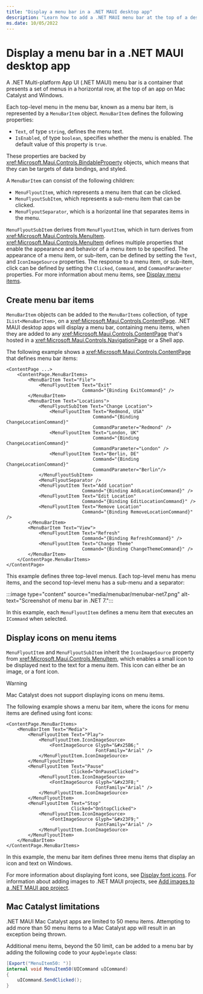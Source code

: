 ```yaml
---
title: "Display a menu bar in a .NET MAUI desktop app"
description: "Learn how to add a .NET MAUI menu bar at the top of a desktop app."
ms.date: 10/05/2022
---
```


# Display a menu bar in a .NET MAUI desktop app

A .NET Multi-platform App UI (.NET MAUI) menu bar is a container that presents a set of menus in a horizontal row, at the top of an app on Mac Catalyst and Windows.

Each top-level menu in the menu bar, known as a menu bar item, is represented by a `MenuBarItem` object. `MenuBarItem` defines the following properties:

- `Text`, of type `string`, defines the menu text.
- `IsEnabled`, of type `boolean`, specifies whether the menu is enabled. The default value of this property is `true`.

These properties are backed by <xref:Microsoft.Maui.Controls.BindableProperty> objects, which means that they can be targets of data bindings, and styled.

A `MenuBarItem` can consist of the following children:

- `MenuFlyoutItem`, which represents a menu item that can be clicked.
- `MenuFlyoutSubItem`, which represents a sub-menu item that can be clicked.
- `MenuFlyoutSeparator`, which is a horizontal line that separates items in the menu.

`MenuFlyoutSubItem` derives from `MenuFlyoutItem`, which in turn derives from  <xref:Microsoft.Maui.Controls.MenuItem>.  <xref:Microsoft.Maui.Controls.MenuItem> defines multiple properties that enable the appearance and behavior of a menu item to be specified. The appearance of a menu item, or sub-item, can be defined by setting the `Text`, and `IconImageSource` properties. The response to a menu item, or sub-item, click can be defined by setting the `Clicked`, `Command`, and `CommandParameter` properties. For more information about menu items, see [Display menu items](menuitem.md).

## Create menu bar items

`MenuBarItem` objects can be added to the `MenuBarItems` collection, of type `IList<MenuBarItem>`, on a <xref:Microsoft.Maui.Controls.ContentPage>. .NET MAUI desktop apps will display a menu bar, containing menu items, when they are added to any <xref:Microsoft.Maui.Controls.ContentPage> that's hosted in a <xref:Microsoft.Maui.Controls.NavigationPage> or a Shell app.

The following example shows a <xref:Microsoft.Maui.Controls.ContentPage> that defines menu bar items:

```xaml
<ContentPage ...>
    <ContentPage.MenuBarItems>
        <MenuBarItem Text="File">
            <MenuFlyoutItem Text="Exit"
                            Command="{Binding ExitCommand}" />
        </MenuBarItem>
        <MenuBarItem Text="Locations">
            <MenuFlyoutSubItem Text="Change Location">
                <MenuFlyoutItem Text="Redmond, USA"
                                Command="{Binding ChangeLocationCommand}"
                                CommandParameter="Redmond" />
                <MenuFlyoutItem Text="London, UK"
                                Command="{Binding ChangeLocationCommand}"
                                CommandParameter="London" />
                <MenuFlyoutItem Text="Berlin, DE"
                                Command="{Binding ChangeLocationCommand}"
                                CommandParameter="Berlin"/>
            </MenuFlyoutSubItem>
            <MenuFlyoutSeparator />            
            <MenuFlyoutItem Text="Add Location"
                            Command="{Binding AddLocationCommand}" />
            <MenuFlyoutItem Text="Edit Location"
                            Command="{Binding EditLocationCommand}" />
            <MenuFlyoutItem Text="Remove Location"
                            Command="{Binding RemoveLocationCommand}" />                            
        </MenuBarItem>
        <MenuBarItem Text="View">
            <MenuFlyoutItem Text="Refresh"
                            Command="{Binding RefreshCommand}" />
            <MenuFlyoutItem Text="Change Theme"
                            Command="{Binding ChangeThemeCommand}" />
        </MenuBarItem>
    </ContentPage.MenuBarItems>
</ContentPage>
```

This example defines three top-level menus. Each top-level menu has menu items, and the second top-level menu has a sub-menu and a separator:

:::image type="content" source="media/menubar/menubar-net7.png" alt-text="Screenshot of menu bar in .NET 7.":::

In this example, each `MenuFlyoutItem` defines a menu item that executes an `ICommand` when selected.

## Display icons on menu items

`MenuFlyoutItem` and `MenuFlyoutSubItem` inherit the `IconImageSource` property from  <xref:Microsoft.Maui.Controls.MenuItem>, which enables a small icon to be displayed next to the text for a menu item. This icon can either be an image, or a font icon.

> [!WARNING]
> Mac Catalyst does not support displaying icons on menu items.

The following example shows a menu bar item, where the icons for menu items are defined using font icons:

```xaml
<ContentPage.MenuBarItems>
    <MenuBarItem Text="Media">
        <MenuFlyoutItem Text="Play">
            <MenuFlyoutItem.IconImageSource>
                <FontImageSource Glyph="&#x25B6;"
                                 FontFamily="Arial" />
            </MenuFlyoutItem.IconImageSource>
        </MenuFlyoutItem>
        <MenuFlyoutItem Text="Pause"
                        Clicked="OnPauseClicked">
            <MenuFlyoutItem.IconImageSource>
                <FontImageSource Glyph="&#x23F8;"
                                 FontFamily="Arial" />
            </MenuFlyoutItem.IconImageSource>
        </MenuFlyoutItem>
        <MenuFlyoutItem Text="Stop"
                        Clicked="OnStopClicked">
            <MenuFlyoutItem.IconImageSource>
                <FontImageSource Glyph="&#x23F9;"
                                 FontFamily="Arial" />
            </MenuFlyoutItem.IconImageSource>
        </MenuFlyoutItem>
    </MenuBarItem>
</ContentPage.MenuBarItems>
```

In this example, the menu bar item defines three menu items that display an icon and text on Windows.

For more information about displaying font icons, see [Display font icons](~/user-interface/fonts.md#display-font-icons). For information about adding images to .NET MAUI projects, see [Add images to a .NET MAUI app project](~/user-interface/images/images.md).

## Mac Catalyst limitations

.NET MAUI Mac Catalyst apps are limited to 50 menu items. Attempting to add more than 50 menu items to a Mac Catalyst app will result in an exception being thrown.

Additional menu items, beyond the 50 limit, can be added to a menu bar by adding the following code to your `AppDelegate` class:

```csharp
[Export("MenuItem50: ")]
internal void MenuItem50(UICommand uICommand)
{
    uICommand.SendClicked();
}
```

